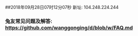 ##2018年09月28日07时12分07秒 新址: 104.248.224.244
### 兔友常见问题及解答: https://github.com/wanggonging/d/blob/w/FAQ.md
